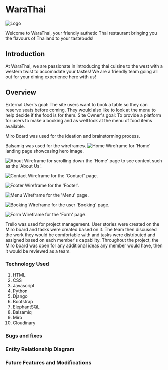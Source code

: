 # WaraThai
![Logo](https://github.com/joelezra/WaraThai/blob/v2/static/images/WaraThai%20Logo.jpg)

Welcome to WaraThai, your friendly authetic Thai restaurant bringing you the flavours of Thailand to your tastebuds! 

## Introduction
At WaraThai, we are passionate in introducing thai cuisine to the west with a western twist to accomadate your tastes! We are a friendly team going all out for your dining experience here with us!

## Overview
External User's goal:
The site users want to book a table so they can reserve seats before coming. They would also like to look at the menu to help decide if the food is for them.
Site Owner's goal:
To provide a platform for users to make a booking and as well look at the menu of food items available.


Miro Board was used for the ideation and brainstorming process. 

Balsamiq was used for the wireframes. 
![Home](https://github.com/joelezra/WaraThai/blob/v2/static/images/github1.png)
Wireframe for 'Home' landing page showcasing hero image.

![About](https://github.com/joelezra/WaraThai/blob/v2/static/images/github2.png)
Wireframe for scrolling down the 'Home' page to see content such as the 'About Us'.

![Contact](https://github.com/joelezra/WaraThai/blob/v2/static/images/github3.png)
Wireframe for the 'Contact' page.

![Footer](https://github.com/joelezra/WaraThai/blob/v2/static/images/github4.png)
Wireframe for the 'Footer'.

![Menu](https://github.com/joelezra/WaraThai/blob/v2/static/images/github5.png)
Wireframe for the 'Menu' page.

![Booking](https://github.com/joelezra/WaraThai/blob/v2/static/images/github6.png)
Wireframe for the user 'Booking' page.

![Form](https://github.com/joelezra/WaraThai/blob/v2/static/images/github7.png)
Wireframe for the 'Form' page.

Trello was used for project management. User stories were created on the Miro board and tasks were created based on it. The team then discussed the work they would be comfortable with and tasks were distributed and assigned based on each member's capability. Throughout the project, the Miro board was open for any additional ideas any member would have, then it would be reviewed as a team.

### Technology Used 
1. HTML
2. CSS
3. Javascript
4. Python
5. Django
6. Bootstrap
7. ElephantSQL
8. Balsamiq
9. Miro
10. Cloudinary

### Bugs and fixes


### Entity Relationship Diagram


### Future Features and Modifications 
